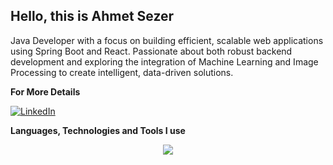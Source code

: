 
## Hello, this is **Ahmet Sezer**
Java Developer with a focus on building efficient, scalable web applications using Spring Boot and React. Passionate about both robust backend development and exploring the integration of Machine Learning and Image Processing to create intelligent, data-driven solutions.

**For More Details** 

 [![LinkedIn](https://img.shields.io/badge/LinkedIn-black?style=flat-square&logo=linkedin&logoColor=white)](https://www.linkedin.com/in/ahmet-sezerr/) 

**Languages, Technologies and Tools I use**
<p align="center">
  <a href="https://skillicons.dev">
    <img src="https://skillicons.dev/icons?i=git,java,opencv,spring,nodejs,python,postgres,js,ts,react,vite,bootstrap,tailwind," />
  </a>
</p>

